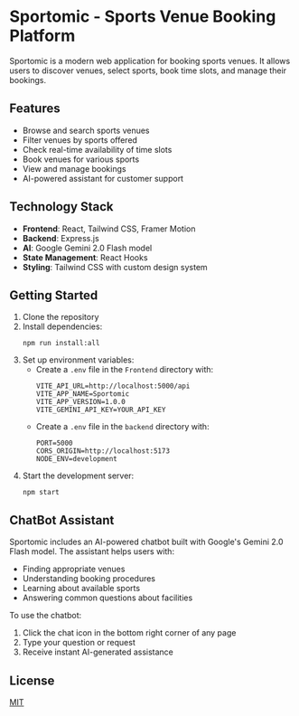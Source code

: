 # Sportomic - Sports Venue Booking Platform

Sportomic is a modern web application for booking sports venues. It allows users to discover venues, select sports, book time slots, and manage their bookings.

## Features

- Browse and search sports venues
- Filter venues by sports offered
- Check real-time availability of time slots
- Book venues for various sports
- View and manage bookings
- AI-powered assistant for customer support

## Technology Stack

- **Frontend**: React, Tailwind CSS, Framer Motion
- **Backend**: Express.js
- **AI**: Google Gemini 2.0 Flash model
- **State Management**: React Hooks
- **Styling**: Tailwind CSS with custom design system

## Getting Started

1. Clone the repository
2. Install dependencies:
   ```
   npm run install:all
   ```
3. Set up environment variables:
   - Create a `.env` file in the `Frontend` directory with:
     ```
     VITE_API_URL=http://localhost:5000/api
     VITE_APP_NAME=Sportomic
     VITE_APP_VERSION=1.0.0
     VITE_GEMINI_API_KEY=YOUR_API_KEY
     ```
   - Create a `.env` file in the `backend` directory with:
     ```
     PORT=5000
     CORS_ORIGIN=http://localhost:5173
     NODE_ENV=development
     ```
4. Start the development server:
   ```
   npm start
   ```

## ChatBot Assistant

Sportomic includes an AI-powered chatbot built with Google's Gemini 2.0 Flash model. The assistant helps users with:

- Finding appropriate venues
- Understanding booking procedures
- Learning about available sports
- Answering common questions about facilities

To use the chatbot:
1. Click the chat icon in the bottom right corner of any page
2. Type your question or request
3. Receive instant AI-generated assistance

## License

[MIT](LICENSE)
